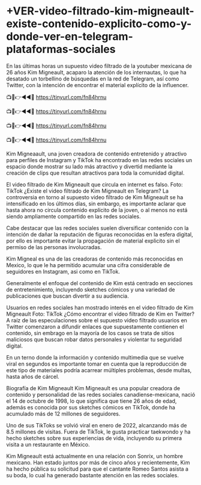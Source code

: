 # +VER-video-filtrado-kim-migneault-existe-contenido-explicito-como-y-donde-ver-en-telegram-plataformas-sociales

En las últimas horas un supuesto video filtrado de la youtuber mexicana de 26 años Kim Migneault, acaparo la atención de los internautas, lo que ha desatado un torbellino de búsquedas en la red de Telegram, así como Twitter, con la intención de encontrar el material explícito de la influencer.

📺📱👉◄◄🔴  https://tinyurl.com/fn84hrnu

📺📱👉◄◄🔴  https://tinyurl.com/fn84hrnu

📺📱👉◄◄🔴  https://tinyurl.com/fn84hrnu

📺📱👉◄◄🔴  https://tinyurl.com/fn84hrnu


Kim Migneaault, una joven creadora de contenido entretenido y atractivo para perfiles de Instagram y TikTok ha encontrado en las redes sociales un espacio donde mostrar su lado más atractivo y divertid mediante la creación de clips que resultan atractivos para toda la comunidad digital.

El video filtrado de Kim Migneault que circula en internet es falso. Foto: TikTok
¿Existe el video filtrado de Kim Migneault en Telegram?
La controversia en torno al supuesto video filtrado de Kim Migneault se ha intensificado en los últimos días, sin embargo, es importante aclarar que hasta ahora no circula contenido explícito de la joven, o al menos no está siendo ampliamente compartido en las redes sociales.

Cabe destacar que las redes sociales suelen diversificar contenido con la intención de dañar la reputación de figuras reconocidas en la esfera digital, por ello es importante evitar la propagación de material explicito sin el permiso de las personas involucradas.


Kim Migneal es una de las creadoras de contenido más reconocidas en Mexico, lo que le ha permitido acumular una cifra considerable de seguidores en Instagram, asi como en TikTok.


Generalmente el enfoque del contenido de Kim está centrado en secciones de entretenimiento, incluyendo sketches cómicos y una variedad de publicaciones que buscan divertir a su audiencia.

Usuarios en redes sociales han mostrado interés en el video filtrado de Kim Migneault Foto: TikTok
¿Cómo encontrar el video filtrado de Kim en Twitter?
A raíz de las especulaciones sobre el supuesto video filtrado usuarios en Twitter comenzaron a difundir enlaces que supuestamente contienen el contenido, sin embrago en la mayoría de los casos se trata de sitios maliciosos que buscan robar datos personales y violentar tu seguridad digital.

En un terno donde la información y contenido multimedia que se vuelve viral en segundos es importante tomar en cuenta que la reproducción de este tipo de materiales podría acarrear múltiples problemas, desde multas, hasta años de cárcel.


Biografía de Kim Migneault
Kim Migneault es una popular creadora de contenido y personalidad de las redes sociales canadiense-mexicana, nació el 14 de octubre de 1998, lo que significa que tiene 26 años de edad, además es conocida por sus sketches cómicos en TikTok, donde ha acumulado más de 12 millones de seguidores.

Uno de sus TikToks se volvió viral en enero de 2022, alcanzando más de 8.5 millones de visitas. Fuera de TikTok, le gusta practicar taekwondo y ha hecho sketches sobre sus experiencias de vida, incluyendo su primera visita a un restaurante en México.

Kim Migneault está actualmente en una relación con Sonrix, un hombre mexicano. Han estado juntos por más de cinco años y recientemente, Kim ha hecho pública su solicitud para que el cantante Romeo Santos asista a su boda, lo cual ha generado bastante atención en las redes sociales.

